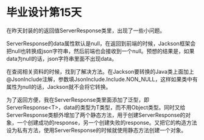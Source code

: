 # 毕业设计第15天

在昨天封装的的返回值ServerResponse类里，出现了一些小问题。

ServerResponse的data属性默认是null，在返回到前端的时候，Jackson框架会把null也转换成json字符串，然后前端也会接收到一个null。预想的结果是，如果data为null的话，json字符串里面不出现data。

在查阅相关资料的时候，找到了解决方法。在Jackson要转换的Java类上面加上@JsonInclude注解，参数填JsonInclude.Include.NON_NULL，这样如果类中有属性为null的话，Jackson就不会将它转换。

为了返回方便，我在ServerResponse类里面添加了泛型，即ServerResponse\<T>，data的类型为T类型，而不用Object类型。同时又给ServerResponse类额外增加了两个静态方法，用于创建ServerResponse的对象，一个创建成功的response，另一个创建失败的response。又把它的构造方法设为私有方法，使用ServerResponse的时候就使用静态方法创建一个对象。